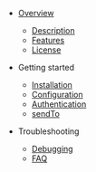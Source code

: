 - [Overview](/)

  - [Description](description.md)
  - [Features](features.md)
  - [License](license.md)

- Getting started

  - [Installation](installation.md)
  - [Configuration](configuration.md)
  - [Authentication](authentication.md)
  - [sendTo](sendTo.md)

- Troubleshooting

  - [Debugging](debugging.md)
  - [FAQ](faq.md)
